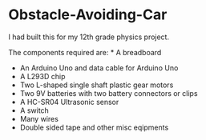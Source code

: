 # Obstacle-Avoiding-Car
I had built this for my 12th grade physics project.

The components required are: * A breadboard
* An Arduino Uno and data cable for Arduino Uno
* A L293D chip
* Two L-shaped single shaft plastic gear motors
* Two 9V batteries with two battery connectors or clips
* A HC-SR04 Ultrasonic sensor
* A switch
* Many wires 
* Double sided tape and other misc eqipments
